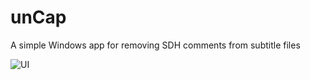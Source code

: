 # unCap
A simple Windows app for removing SDH comments from subtitle files

![UI](https://i.imgur.com/9Bm1RXR.png)
